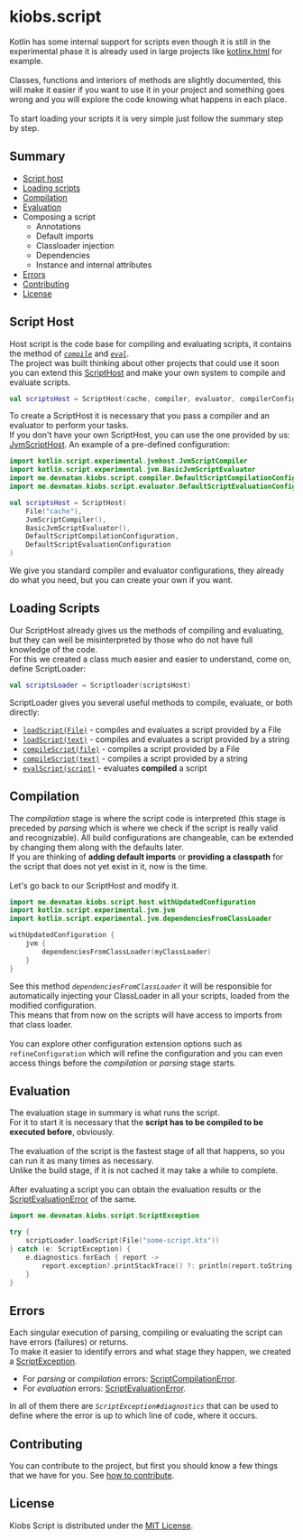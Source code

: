 # kiobs.script
Kotlin has some internal support for scripts even though it is still in the experimental phase it is already used in large projects like [kotlinx.html](https://github.com/Kotlin/kotlinx.html) for example.\
<br>
Classes, functions and interiors of methods are slightly documented, this will make it easier if you want to use it in your project and something goes wrong and you will explore the code knowing what happens in each place.\
<br>
To start loading your scripts it is very simple just follow the summary step by step.

## Summary
* [Script host](#script-host)
* [Loading scripts](#loading-scripts)
* [Compilation](#compilation)
* [Evaluation](#evaluation)
* Composing a script
  * Annotations
  * Default imports
  * Classloader injection
  * Dependencies
  * Instance and internal attributes
* [Errors](#errors)
* [Contributing](#contributing)
* [License](#license)

## Script Host
Host script is the code base for compiling and evaluating scripts, it contains the method of [*`compile`*](https://github.com/DevNatan/kiobs.script/blob/master/src/main/kotlin/me/devnatan/kiobs/script/host/ScriptHost.kt#L23) and [*`eval`*](https://github.com/DevNatan/kiobs.script/blob/master/src/main/kotlin/me/devnatan/kiobs/script/host/ScriptHost.kt#L23).\
The project was built thinking about other projects that could use it soon you can extend this [ScriptHost](https://github.com/DevNatan/kiobs.script/blob/master/src/main/kotlin/me/devnatan/kiobs/script/host/ScriptHost.kt) and make your own system to compile and evaluate scripts.
```kotlin
val scriptsHost = ScriptHost(cache, compiler, evaluator, compilerConfig, evaluatorConfig)
```
To create a ScriptHost it is necessary that you pass a compiler and an evaluator to perform your tasks.\
If you don't have your own ScriptHost, you can use the one provided by us: [JvmScriptHost](https://github.com/DevNatan/kiobs.script/blob/master/src/main/kotlin/me/devnatan/kiobs/script/host/ScriptHost.kt#L34).
An example of a pre-defined configuration:
```kotlin
import kotlin.script.experimental.jvmhost.JvmScriptCompiler
import kotlin.script.experimental.jvm.BasicJvmScriptEvaluator
import me.devnatan.kiobs.script.compiler.DefaultScriptCompilationConfiguration
import me.devnatan.kiobs.script.evaluator.DefaultScriptEvaluationConfiguration

val scriptsHost = ScriptHost(
    File("cache"),
    JvmScriptCompiler(),
    BasicJvmScriptEvaluator(),
    DefaultScriptCompilationConfiguration,
    DefaultScriptEvaluationConfiguration
)
```
We give you standard compiler and evaluator configurations, they already do what you need, but you can create your own if you want.

## Loading Scripts
Our ScriptHost already gives us the methods of compiling and evaluating, but they can well be misinterpreted by those who do not have full knowledge of the code.\
For this we created a class much easier and easier to understand, come on, define ScriptLoader:
```kotlin
val scriptsLoader = Scriptloader(scriptsHost)
```
ScriptLoader gives you several useful methods to compile, evaluate, or both directly:
* [`loadScript(File)`](https://github.com/DevNatan/kiobs.script/blob/develop/src/main/kotlin/me/devnatan/kiobs/script/ScriptLoader.kt#L17) - compiles and evaluates a script provided by a File
* [`loadScript(text)`](https://github.com/DevNatan/kiobs.script/blob/develop/src/main/kotlin/me/devnatan/kiobs/script/ScriptLoader.kt#L20) - compiles and evaluates a script provided by a string
* [`compileScript(file)`](https://github.com/DevNatan/kiobs.script/blob/develop/src/main/kotlin/me/devnatan/kiobs/script/ScriptLoader.kt#L30) - compiles a script provided by a File
* [`compileScript(text)`](https://github.com/DevNatan/kiobs.script/blob/develop/src/main/kotlin/me/devnatan/kiobs/script/ScriptLoader.kt#L30) - compiles a script provided by a string
* [`evalScript(script)`](https://github.com/DevNatan/kiobs.script/blob/develop/src/main/kotlin/me/devnatan/kiobs/script/ScriptLoader.kt#L30) - evaluates **compiled** a script

## Compilation
The *compilation* stage is where the script code is interpreted (this stage is preceded by *parsing* which is where we check if the script is really valid and recognizable).
All build configurations are changeable, can be extended by changing them along with the defaults later.\
If you are thinking of **adding default imports** or **providing a classpath** for the script that does not yet exist in it, now is the time.
<br><br>
Let's go back to our ScriptHost and modify it.
```kotlin
import me.devnatan.kiobs.script.host.withUpdatedConfiguration
import kotlin.script.experimental.jvm.jvm
import kotlin.script.experimental.jvm.dependenciesFromClassLoader

withUpdatedConfiguration {
    jvm {
        dependenciesFromClassLoader(myClassLoader)
    }
}
```
See this method *`dependenciesFromClassLoader`* it will be responsible for automatically injecting your ClassLoader in all your scripts, loaded from the modified configuration.\
This means that from now on the scripts will have access to imports from that class loader.
<br><br>
You can explore other configuration extension options such as `refineConfiguration` which will refine the configuration and you can even access things before the *compilation* or *parsing* stage starts.

## Evaluation
The evaluation stage in summary is what runs the script.\
For it to start it is necessary that the **script has to be compiled to be executed before**, obviously.\
<br>
The evaluation of the script is the fastest stage of all that happens, so you can run it as many times as necessary.\
Unlike the build stage, if it is not cached it may take a while to complete.\
<br>
After evaluating a script you can obtain the evaluation results or the [ScriptEvaluationError](https://github.com/DevNatan/kiobs.script/blob/develop/src/main/kotlin/me/devnatan/kiobs/script/ScriptException.kt#L22) of the same.
```kotlin
import me.devnatan.kiobs.script.ScriptException

try {
    scriptLoader.loadScript(File("some-script.kts"))
} catch (e: ScriptException) {
    e.diagnostics.forEach { report ->
        report.exception?.printStackTrace() ?: println(report.toString())
    }
}
```

## Errors
Each singular execution of parsing, compiling or evaluating the script can have errors (failures) or returns.\
To make it easier to identify errors and what stage they happen, we created a [ScriptException](https://github.com/DevNatan/kiobs.script/blob/develop/src/main/kotlin/me/devnatan/kiobs/script/ScriptException.kt).
* For *parsing* or *compilation* errors: [ScriptCompilationError](https://github.com/DevNatan/kiobs.script/blob/develop/src/main/kotlin/me/devnatan/kiobs/script/ScriptException.kt#L15).
* For *evaluation* errors: [ScriptEvaluationError](https://github.com/DevNatan/kiobs.script/blob/develop/src/main/kotlin/me/devnatan/kiobs/script/ScriptException.kt#L15).

In all of them there are *`ScriptException#diagnostics`* that can be used to define where the error is up to which line of code, where it occurs.

## Contributing
You can contribute to the project, but first you should know a few things that we have for you. See [how to contribute](https://github.com/DevNatan/kiobs.script/blob/develop/CONTRIBUTING.md).

## License
Kiobs Script is distributed under the [MIT License](https://github.com/DevNatan/kiobs.script/blob/develop/LICENSE).